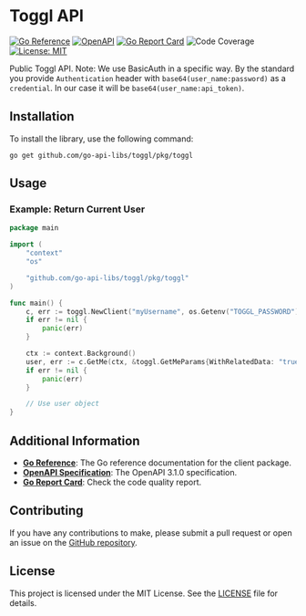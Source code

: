 # Toggl API
[![Go Reference](https://pkg.go.dev/badge/github.com/go-api-libs/toggl.svg)](https://pkg.go.dev/github.com/go-api-libs/toggl/pkg/toggl)
[![OpenAPI](https://img.shields.io/badge/OpenAPI-3.1-blue)](/api/openapi.json)
[![Go Report Card](https://goreportcard.com/badge/github.com/go-api-libs/toggl)](https://goreportcard.com/report/github.com/go-api-libs/toggl)
![Code Coverage](https://img.shields.io/badge/coverage-40%25-orange)
[![License: MIT](https://img.shields.io/badge/License-MIT-yellow.svg)](./LICENSE)

Public Toggl API.
Note:
We use BasicAuth in a specific way. By the standard you provide `Authentication` header with `base64(user_name:password)` as a `credential`.
In our case it will be `base64(user_name:api_token)`.

## Installation

To install the library, use the following command:

```shell
go get github.com/go-api-libs/toggl/pkg/toggl
```

## Usage

### Example: Return Current User

```go
package main

import (
	"context"
	"os"

	"github.com/go-api-libs/toggl/pkg/toggl"
)

func main() {
	c, err := toggl.NewClient("myUsername", os.Getenv("TOGGL_PASSWORD"))
	if err != nil {
		panic(err)
	}

	ctx := context.Background()
	user, err := c.GetMe(ctx, &toggl.GetMeParams{WithRelatedData: "true"})
	if err != nil {
		panic(err)
	}

	// Use user object
}

```

## Additional Information

- [**Go Reference**](https://pkg.go.dev/github.com/go-api-libs/toggl/pkg/toggl): The Go reference documentation for the client package.
- [**OpenAPI Specification**](./api/openapi.json): The OpenAPI 3.1.0 specification.
- [**Go Report Card**](https://goreportcard.com/report/github.com/go-api-libs/toggl): Check the code quality report.

## Contributing

If you have any contributions to make, please submit a pull request or open an issue on the [GitHub repository](https://github.com/go-api-libs/toggl).

## License

This project is licensed under the MIT License. See the [LICENSE](./LICENSE) file for details.
